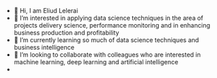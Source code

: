 - 👋 Hi, I am Eliud Lelerai
- 👀 I’m interested in applying data science techniques in the area of projects delivery science, performance monitoring and in enhancing business production and profitability
- 🌱 I’m currently learning so much of data science techniques and business intelligence 
- 💞️ I’m looking to collaborate with colleagues who are interested in machine learning, deep learning and artificial intelligence
- 

<!---
elelerai/elelerai is a ✨ special ✨ repository because its `README.md` (this file) appears on your GitHub profile.
You can click the Preview link to take a look at your changes.
--->
